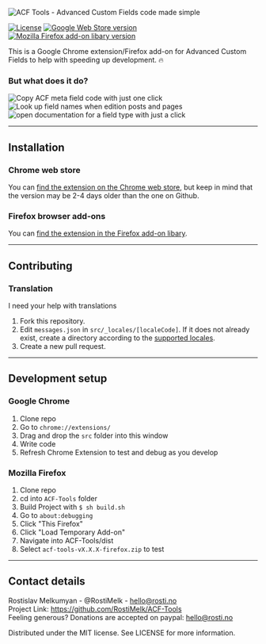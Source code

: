 ![ACF Tools - Advanced Custom Fields code made simple](https://user-images.githubusercontent.com/25268506/79060144-bd7e0700-7c81-11ea-958f-4de9aff2bc01.jpg)

[![License](http://img.shields.io/:license-mit-semigreen.svg)](https://opensource.org/licenses/MIT)
[![Google Web Store version](https://img.shields.io/chrome-web-store/v/ogliegjmpalokmaaeckcdgbhdeedcnmf)](https://chrome.google.com/webstore/detail/acf-tools/ogliegjmpalokmaaeckcdgbhdeedcnmf)
[![Mozilla Firefox add-on libary version](https://img.shields.io/amo/v/ACF-Tools?color=orange)](https://addons.mozilla.org/en-US/firefox/addon/acf-tools/)

This is a Google Chrome extension/Firefox add-on for Advanced Custom Fields to help with speeding up development. 🔥

### But what does it do?

![Copy ACF meta field code with just one click](https://user-images.githubusercontent.com/25268506/79060055-14cfa780-7c81-11ea-8893-8f951471d4ac.jpg)
![Look up field names when edition posts and pages](https://user-images.githubusercontent.com/25268506/79060056-18fbc500-7c81-11ea-9b5a-b816fc116f14.jpg)
![open documentation for a field type with just a click](https://user-images.githubusercontent.com/25268506/79060057-19945b80-7c81-11ea-92c2-2fe46f8750cf.jpg)

---

## Installation

### Chrome web store

You can [find the extension on the Chrome web store](https://chrome.google.com/webstore/detail/acf-tools/ogliegjmpalokmaaeckcdgbhdeedcnmf), but keep in mind that the version may be 2-4 days older than the one on Github.

### Firefox browser add-ons

You can [find the extension in the Firefox add-on libary](https://addons.mozilla.org/en-US/firefox/addon/acf-tools/).

---

## Contributing

### Translation
I need your help with translations

1. Fork this repository.
2. Edit `messages.json` in `src/_locales/[localeCode]`. If it does not already exist, create a directory according to the [supported locales](https://developer.chrome.com/webstore/i18n?csw=1#localeTable).
3. Create a new pull request.

---

## Development setup

### Google Chrome

1. Clone repo
2. Go to `chrome://extensions/`
3. Drag and drop the `src` folder into this window
4. Write code
5. Refresh Chrome Extension to test and debug as you develop

### Mozilla Firefox

1. Clone repo
2. cd into `ACF-Tools` folder
3. Build Project with `$ sh build.sh`
4. Go to `about:debugging`
5. Click "This Firefox"
6. Click "Load Temporary Add-on"
7. Navigate into ACF-Tools/dist
8. Select `acf-tools-vX.X.X-firefox.zip` to test

---

## Contact details

Rostislav Melkumyan - @RostiMelk - hello@rosti.no \
Project Link: https://github.com/RostiMelk/ACF-Tools \
Feeling generous? Donations are accepted on paypal: hello@rosti.no

Distributed under the MIT license. See LICENSE for more information.
